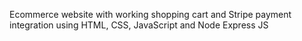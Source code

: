 Ecommerce website with working shopping cart and Stripe payment integration using HTML, CSS, JavaScript and Node Express JS
